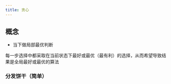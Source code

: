 ```yaml
---
title: 贪心
---
```


## 概念

- 当下做局部最优判断

每一步选择中都采取在当前状态下最好或最优（最有利）的选择，从而希望导致结果是全局最好或最优的算法

### 分发饼干（简单）


